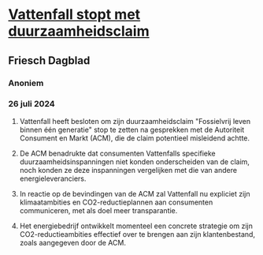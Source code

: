 # [Vattenfall stopt met duurzaamheidsclaim](https://advance.lexis.com/api/document?collection=news&id=urn:contentItem:6CJY-14T1-DYNS-J42F-00000-00&context=1519360)
## Friesch Dagblad
### Anoniem
### 26 juli 2024

1. Vattenfall heeft besloten om zijn duurzaamheidsclaim "Fossielvrij leven binnen één generatie" stop te zetten na gesprekken met de Autoriteit Consument en Markt (ACM), die de claim potentieel misleidend achtte.

2. De ACM benadrukte dat consumenten Vattenfalls specifieke duurzaamheidsinspanningen niet konden onderscheiden van de claim, noch konden ze deze inspanningen vergelijken met die van andere energieleveranciers.

3. In reactie op de bevindingen van de ACM zal Vattenfall nu expliciet zijn klimaatambities en CO2-reductieplannen aan consumenten communiceren, met als doel meer transparantie.

4. Het energiebedrijf ontwikkelt momenteel een concrete strategie om zijn CO2-reductieambities effectief over te brengen aan zijn klantenbestand, zoals aangegeven door de ACM.